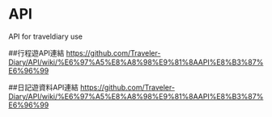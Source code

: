 # API
API for traveldiary use

##行程遊API連結
https://github.com/Traveler-Diary/API/wiki/%E6%97%A5%E8%A8%98%E9%81%8AAPI%E8%B3%87%E6%96%99

##日記遊資料API連結
https://github.com/Traveler-Diary/API/wiki/%E6%97%A5%E8%A8%98%E9%81%8AAPI%E8%B3%87%E6%96%99
